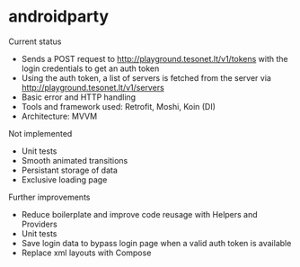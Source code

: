 # androidparty

Current status
- Sends a POST request to http://playground.tesonet.lt/v1/tokens with the login credentials to get an auth token
- Using the auth token, a list of servers is fetched from the server via http://playground.tesonet.lt/v1/servers
- Basic error and HTTP handling
- Tools and framework used: Retrofit, Moshi, Koin (DI)
- Architecture: MVVM

Not implemented
- Unit tests
- Smooth animated transitions
- Persistant storage of data
- Exclusive loading page

Further improvements
- Reduce boilerplate and improve code reusage with Helpers and Providers
- Unit tests
- Save login data to bypass login page when a valid auth token is available
- Replace xml layouts with Compose
